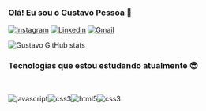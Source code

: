 ### Olá! Eu sou o Gustavo Pessoa 👋

[![Instagram](	https://img.shields.io/badge/Instagram-E4405F?style=for-the-badge&logo=instagram&logoColor=white)](https://instagram.com/gustav_pessoa?igshid=MXd1NzJ3cnN3amg0eQ%3D%3D&utm_source=qr)
[![Linkedin](https://img.shields.io/badge/LinkedIn-0077B5?style=for-the-badge&logo=linkedin&logoColor=white
)](http://linkedin.com/in/gustavo-pessoa-b8a878231)
[![Gmail](https://img.shields.io/badge/Gmail-D14836?style=for-the-badge&logo=gmail&logoColor=white)](mailto:gustavopessoa479@gmail.com)


![Gustavo GitHub stats](https://github-readme-stats.vercel.app/api?username=GustavoPessoa85&show_icons=true&theme=radical)


### Tecnologias que estou estudando atualmente 😎

<div style = "display: inline_block"></br>

<img align="center" alt="javascript" src="https://img.shields.io/badge/JavaScript-F7DF1E?style=for-the-badge&logo=javascript&logoColor=black"/><img align="center" alt="css3" src="https://img.shields.io/badge/TypeScript-007ACC?style=for-the-badge&logo=typescript&logoColor=white"/><img align="center" alt="html5" src="https://img.shields.io/badge/HTML5-E34F26?style=for-the-badge&logo=html5&logoColor=white" /><img align="center" alt="css3" src="https://img.shields.io/badge/CSS3-1572B6?style=for-the-badge&logo=css3&logoColor=white"/>
</div><br/>
